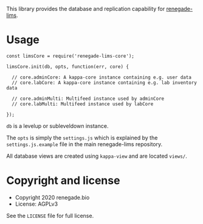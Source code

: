 
This library provides the database and replication capability for [renegade-lims](https://github.com/renegadebio/renegade-lims).

# Usage

```
const limsCore = require('renegade-lims-core');

limsCore.init(db, opts, function(err, core) {

  // core.adminCore: A kappa-core instance containing e.g. user data
  // core.labCore: A kappa-core instance containing e.g. lab inventory data
  
  // core.adminMulti: Multifeed instance used by adminCore
  // core.labMulti: Multifeed instance used by labCore
  
});
```

`db` is a levelup or subleveldown instance.

The `opts` is simply the `settings.js` which is explained by the `settings.js.example` file in the main renegade-lims repository.

All database views are created using `kappa-view` and are located `views/`.

# Copyright and license

* Copyright 2020 renegade.bio
* License: AGPLv3

See the `LICENSE` file for full license.